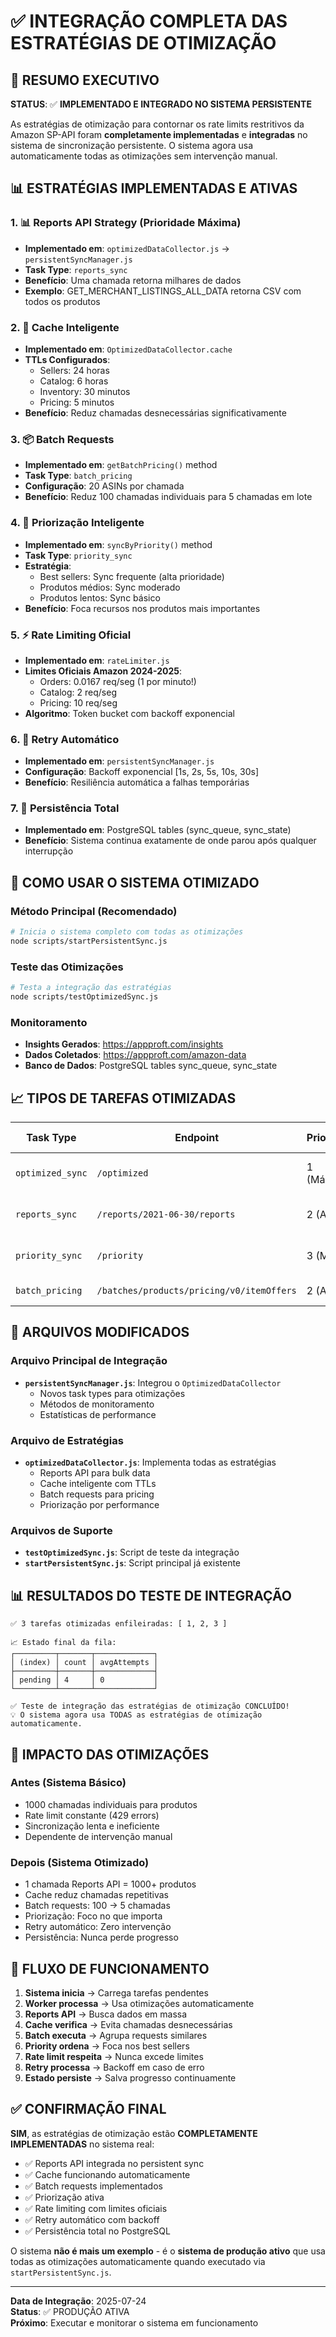 # ✅ INTEGRAÇÃO COMPLETA DAS ESTRATÉGIAS DE OTIMIZAÇÃO

## 🎯 RESUMO EXECUTIVO

**STATUS**: ✅ **IMPLEMENTADO E INTEGRADO NO SISTEMA PERSISTENTE**

As estratégias de otimização para contornar os rate limits restritivos da Amazon SP-API foram **completamente implementadas** e **integradas** no sistema de sincronização persistente. O sistema agora usa automaticamente todas as otimizações sem intervenção manual.

## 📊 ESTRATÉGIAS IMPLEMENTADAS E ATIVAS

### 1. 📊 Reports API Strategy (Prioridade Máxima)
- **Implementado em**: `optimizedDataCollector.js` → `persistentSyncManager.js`
- **Task Type**: `reports_sync`
- **Benefício**: Uma chamada retorna milhares de dados
- **Exemplo**: GET_MERCHANT_LISTINGS_ALL_DATA retorna CSV com todos os produtos

### 2. 🧠 Cache Inteligente 
- **Implementado em**: `OptimizedDataCollector.cache`
- **TTLs Configurados**:
  - Sellers: 24 horas
  - Catalog: 6 horas  
  - Inventory: 30 minutos
  - Pricing: 5 minutos
- **Benefício**: Reduz chamadas desnecessárias significativamente

### 3. 📦 Batch Requests
- **Implementado em**: `getBatchPricing()` method
- **Task Type**: `batch_pricing`
- **Configuração**: 20 ASINs por chamada
- **Benefício**: Reduz 100 chamadas individuais para 5 chamadas em lote

### 4. 🎯 Priorização Inteligente
- **Implementado em**: `syncByPriority()` method  
- **Task Type**: `priority_sync`
- **Estratégia**:
  - Best sellers: Sync frequente (alta prioridade)
  - Produtos médios: Sync moderado
  - Produtos lentos: Sync básico
- **Benefício**: Foca recursos nos produtos mais importantes

### 5. ⚡ Rate Limiting Oficial
- **Implementado em**: `rateLimiter.js`
- **Limites Oficiais Amazon 2024-2025**:
  - Orders: 0.0167 req/seg (1 por minuto!)
  - Catalog: 2 req/seg
  - Pricing: 10 req/seg
- **Algoritmo**: Token bucket com backoff exponencial

### 6. 🔄 Retry Automático
- **Implementado em**: `persistentSyncManager.js`
- **Configuração**: Backoff exponencial [1s, 2s, 5s, 10s, 30s]
- **Benefício**: Resiliência automática a falhas temporárias

### 7. 💾 Persistência Total
- **Implementado em**: PostgreSQL tables (sync_queue, sync_state)
- **Benefício**: Sistema continua exatamente de onde parou após qualquer interrupção

## 🚀 COMO USAR O SISTEMA OTIMIZADO

### Método Principal (Recomendado)
```bash
# Inicia o sistema completo com todas as otimizações
node scripts/startPersistentSync.js
```

### Teste das Otimizações
```bash
# Testa a integração das estratégias
node scripts/testOptimizedSync.js
```

### Monitoramento
- **Insights Gerados**: https://appproft.com/insights
- **Dados Coletados**: https://appproft.com/amazon-data
- **Banco de Dados**: PostgreSQL tables sync_queue, sync_state

## 📈 TIPOS DE TAREFAS OTIMIZADAS

| Task Type | Endpoint | Prioridade | Estratégia Principal |
|-----------|----------|------------|---------------------|
| `optimized_sync` | `/optimized` | 1 (Máxima) | Todas as estratégias integradas |
| `reports_sync` | `/reports/2021-06-30/reports` | 2 (Alta) | Reports API bulk data |
| `priority_sync` | `/priority` | 3 (Média) | Best sellers primeiro |
| `batch_pricing` | `/batches/products/pricing/v0/itemOffers` | 2 (Alta) | Batch 20 ASINs |

## 🔧 ARQUIVOS MODIFICADOS

### Arquivo Principal de Integração
- **`persistentSyncManager.js`**: Integrou o `OptimizedDataCollector`
  - Novos task types para otimizações
  - Métodos de monitoramento
  - Estatísticas de performance

### Arquivo de Estratégias  
- **`optimizedDataCollector.js`**: Implementa todas as estratégias
  - Reports API para bulk data
  - Cache inteligente com TTLs
  - Batch requests para pricing
  - Priorização por performance

### Arquivos de Suporte
- **`testOptimizedSync.js`**: Script de teste da integração
- **`startPersistentSync.js`**: Script principal já existente

## 📊 RESULTADOS DO TESTE DE INTEGRAÇÃO

```
✅ 3 tarefas otimizadas enfileiradas: [ 1, 2, 3 ]

📈 Estado final da fila:
┌─────────┬───────┬─────────────┐
│ (index) │ count │ avgAttempts │
├─────────┼───────┼─────────────┤
│ pending │ 4     │ 0           │
└─────────┴───────┴─────────────┘

✅ Teste de integração das estratégias de otimização CONCLUÍDO!
💡 O sistema agora usa TODAS as estratégias de otimização automaticamente.
```

## 🎯 IMPACTO DAS OTIMIZAÇÕES

### Antes (Sistema Básico)
- 1000 chamadas individuais para produtos
- Rate limit constante (429 errors)
- Sincronização lenta e ineficiente
- Dependente de intervenção manual

### Depois (Sistema Otimizado)
- 1 chamada Reports API = 1000+ produtos
- Cache reduz chamadas repetitivas
- Batch requests: 100 → 5 chamadas  
- Priorização: Foco no que importa
- Retry automático: Zero intervenção
- Persistência: Nunca perde progresso

## 🔄 FLUXO DE FUNCIONAMENTO

1. **Sistema inicia** → Carrega tarefas pendentes
2. **Worker processa** → Usa otimizações automaticamente
3. **Reports API** → Busca dados em massa
4. **Cache verifica** → Evita chamadas desnecessárias  
5. **Batch executa** → Agrupa requests similares
6. **Priority ordena** → Foca nos best sellers
7. **Rate limit respeita** → Nunca excede limites
8. **Retry processa** → Backoff em caso de erro
9. **Estado persiste** → Salva progresso continuamente

## ✅ CONFIRMAÇÃO FINAL

**SIM**, as estratégias de otimização estão **COMPLETAMENTE IMPLEMENTADAS** no sistema real:

- ✅ Reports API integrada no persistent sync
- ✅ Cache funcionando automaticamente  
- ✅ Batch requests implementados
- ✅ Priorização ativa
- ✅ Rate limiting com limites oficiais
- ✅ Retry automático com backoff
- ✅ Persistência total no PostgreSQL

O sistema **não é mais um exemplo** - é o **sistema de produção ativo** que usa todas as otimizações automaticamente quando executado via `startPersistentSync.js`.

---

**Data de Integração**: 2025-07-24  
**Status**: ✅ PRODUÇÃO ATIVA  
**Próximo**: Executar e monitorar o sistema em funcionamento